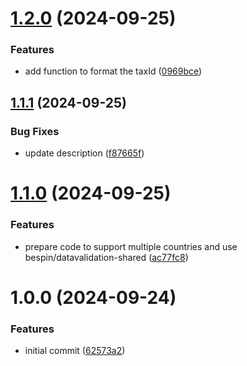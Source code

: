 # [1.2.0](https://github.com/bespin-studios/datavalidation-taxid/compare/v1.1.1...v1.2.0) (2024-09-25)


### Features

* add function to format the taxId ([0969bce](https://github.com/bespin-studios/datavalidation-taxid/commit/0969bcedc6d62500da26b5047221f261d52f8853))

## [1.1.1](https://github.com/bespin-studios/datavalidation-taxid/compare/v1.1.0...v1.1.1) (2024-09-25)


### Bug Fixes

* update description ([f87665f](https://github.com/bespin-studios/datavalidation-taxid/commit/f87665f947a7f3907dda31d139ae8147a93d4bc6))

# [1.1.0](https://github.com/bespin-studios/datavalidation-taxid/compare/v1.0.0...v1.1.0) (2024-09-25)


### Features

* prepare code to support multiple countries and use bespin/datavalidation-shared ([ac77fc8](https://github.com/bespin-studios/datavalidation-taxid/commit/ac77fc89c821ce37cc1941434c257aea76811c16))

# 1.0.0 (2024-09-24)


### Features

* initial commit ([62573a2](https://github.com/bespin-studios/taxid/commit/62573a2f59fdba1df474225050c26924a9700ca2))
